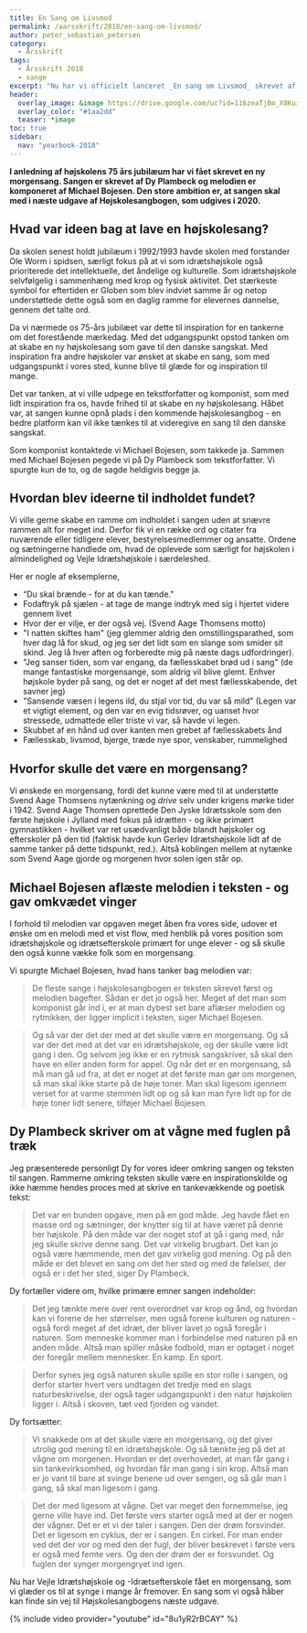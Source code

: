 ```yaml
---
title: En Sang om Livsmod
permalink: /aarsskrift/2018/en-sang-om-livsmod/
author: peter_sebastian_petersen
category:
  - Årsskrift
tags:
  - Årsskrift 2018
  - sange
excerpt: "Nu har vi officielt lanceret _En sang om Livsmod_ skrevet af Michael Bojesen og Dy Plambeck. Peter Sebastian Petersen fortæller historien bag sangen."
header:
  overlay_image: &image https://drive.google.com/uc?id=116zeaTjBm_X8KuiSozI1aCkkF56dxbxM
  overlay_color: "#1aa2dd"
  teaser: *image
toc: true
sidebar:
  nav: "yearbook-2018"
---
```


**I anledning af højskolens 75 års jubilæum har vi fået skrevet en ny morgensang. Sangen er skrevet af Dy Plambeck og melodien er komponeret af Michael Bojesen. Den store ambition er, at sangen skal med i næste udgave af Højskolesangbogen, som udgives i 2020.**

## Hvad var ideen bag at lave en højskolesang?

Da skolen senest holdt jubilæum i 1992/1993 havde skolen med forstander Ole Worm i spidsen, særligt fokus på at vi som idrætshøjskole også prioriterede det intellektuelle, det åndelige og kulturelle. Som idrætshøjskole selvfølgelig i sammenhæng med krop og fysisk aktivitet. Det stærkeste symbol for eftertiden er Globen som blev indviet samme år og netop understøttede dette også som en daglig ramme for elevernes dannelse, gennem det talte ord.
 
Da vi nærmede os 75-års jubilæet var dette til inspiration for en tankerne om det forestående mærkedag. Med det udgangspunkt opstod tanken om at skabe en ny højskolesang som gave til den danske sangskat. Med inspiration fra andre højskoler var ønsket at skabe en sang, som med udgangspunkt i vores sted, kunne blive til glæde for og inspiration til mange.
 
Det var tanken, at vi ville udpege en tekstforfatter og komponist, som med lidt inspiration fra os, havde frihed til at skabe en ny højskolesang. Håbet var, at sangen kunne opnå plads i den kommende højskolesangbog - en bedre platform kan vil ikke tænkes til at videregive en sang til den danske sangskat.
 
Som komponist kontaktede vi Michael Bojesen, som takkede ja. Sammen med Michael Bojesen pegede vi på Dy Plambeck som tekstforfatter. Vi spurgte kun de to, og de sagde heldigvis begge ja.
 
## Hvordan blev ideerne til indholdet fundet?

Vi ville gerne skabe en ramme om indholdet i sangen uden at snævre rammen alt for meget ind. Derfor fik vi en række ord og citater fra nuværende eller tidligere elever, bestyrelsesmedlemmer og ansatte. Ordene og sætningerne handlede om, hvad de oplevede som særligt for højskolen i almindelighed og Vejle Idrætshøjskole i særdeleshed.
 
Her er nogle af eksemplerne, 
 
- “Du skal brænde - for at du kan tænde."
- Fodaftryk på sjælen - at tage de mange indtryk med sig i hjertet videre gennem livet
- Hvor der er vilje, er der også vej. (Svend Aage Thomsens motto)
- "I natten skiftes ham" (jeg glemmer aldrig den omstillingsparathed, som hver dag lå for skud, og jeg ser det lidt som en slange som smider sit skind. Jeg lå hver aften og forberedte mig på næste dags udfordringer).
- "Jeg sanser tiden, som var engang, da fællesskabet brød ud i sang" (de mange fantastiske morgensange, som aldrig vil blive glemt. Enhver højskole byder på sang, og det er noget af det mest fællesskabende, det savner jeg)
- "Sansende væsen i legens ild, du stjal vor tid, du var så mild"
(Legen var et vigtigt element, og den var en evig tidsrøver, og uanset hvor stressede, udmattede eller triste vi var, så havde vi legen.
- Skubbet af en hånd ud over kanten men grebet af fællesskabets ånd
- Fællesskab, livsmod, bjerge, træde nye spor, venskaber, rummelighed
 
## Hvorfor skulle det være en morgensang?
 
Vi ønskede en morgensang, fordi det kunne være med til at understøtte Svend Aage Thomsens nytænkning og _drive_ selv under krigens mørke tider i 1942. Svend Aage Thomsen oprettede Den Jyske Idrætsskole som den første højskole i Jylland med fokus på idrætten - og ikke primært gymnastikken - hvilket var ret usædvanligt både blandt højskoler og efterskoler på den tid (faktisk havde kun Gerlev Idrætshøjskole lidt af de samme tanker på dette tidspunkt, red.).  Altså koblingen mellem at nytænke som Svend Aage gjorde og morgenen hvor solen igen står op.

## Michael Bojesen aflæste melodien i teksten - og gav omkvædet vinger

I forhold til melodien var opgaven meget åben fra vores side, udover et ønske om en melodi med et vist flow, med henblik på vores position som idrætshøjskole og idrætsefterskole primært for unge elever - og så skulle den også kunne vække folk som en morgensang.
 
Vi spurgte Michael Bojesen, hvad hans tanker bag melodien var:

> De fleste sange i højskolesangbogen er teksten skrevet først og melodien bagefter. Sådan er det jo også her. Meget af det man som komponist går ind i, er at man dybest set bare aflæser melodien og rytmikken, der ligger implicit i teksten, siger Michael Bojesen.

> Og så var der det der med at det skulle være en morgensang. Og så var der det med at det var en idrætshøjskole, og der skulle være lidt gang i den. Og selvom jeg ikke er en rytmisk sangskriver, så skal den have en eller anden form for appel. Og når det er en morgensang, så må man gå ud fra, at det er noget at det første man gør om morgenen, så man skal ikke starte på de høje toner. Man skal ligesom igennem verset for at varme stemmen lidt op og så kan man fyre lidt op for de høje toner lidt senere, tilføjer Michael Bojesen.
 
## Dy Plambeck skriver om at vågne med fuglen på træk
 
Jeg præsenterede personligt Dy for vores ideer omkring sangen og teksten til sangen. Rammerne omkring teksten skulle være en inspirationskilde og ikke hæmme hendes proces med at skrive en tankevækkende og poetisk tekst:

> Det var en bunden opgave, men på en god måde. Jeg havde fået en masse ord og sætninger, der knytter sig til at have været på denne her højskole. På den måde var der noget stof at gå i gang med, når jeg skulle skrive denne sang. Det var virkelig brugbart. Det kan jo også være hæmmende, men det gav virkelig god mening. Og på den måde er det blevet en sang om det her sted og med de følelser, der også er i det her sted, siger Dy Plambeck.

Dy fortæller videre om, hvilke primære emner sangen indeholder:

> Det jeg tænkte mere over rent overordnet var krop og ånd, og hvordan kan vi forene de her størrelser, men også forene kulturen og naturen - også fordi meget af det idræt, der bliver lavet jo også foregår i naturen. Som menneske kommer man i forbindelse med naturen på en anden måde. Altså man spiller måske fodbold, man er optaget i noget der foregår mellem mennesker. En kamp. En sport.

> Derfor synes jeg også naturen skulle spille en stor rolle i sangen, og derfor starter hvert vers undtagen det tredje med en slags naturbeskrivelse, der også tager udgangspunkt i den natur højskolen ligger i. Altså i skoven, tæt ved fjorden og vandet.

Dy fortsætter:

> Vi snakkede om at det skulle være en morgensang, og det giver utrolig god mening til en idrætshøjskole. Og så tænkte jeg på det at vågne om morgenen. Hvordan er det overhovedet, at man får gang i sin tankevirksomhed, og hvordan får man gang i sin krop. Altså man er jo vant til bare at svinge benene ud over sengen, og så går man i gang, så skal man ligesom i gang.

> Det der med ligesom at vågne. Det var meget den fornemmelse, jeg gerne ville have ind. Det første vers starter også med at der er nogen der vågner. Det er et vi der taler i sangen. Den der drøm forsvinder. Det er ligesom en cyklus, der er i sangen. En cirkel. For man ender ved det der vor  og med den der fugl, der bliver beskrevet i første vers er også med femte vers. Og den der drøm der er forsvundet. Og fuglen der synger morgengryet ind igen.
 
Nu har Vejle Idrætshøjskole og -Idrætsefterskole fået en morgensang, som vi glæder os til at synge i mange år fremover. En sang som vi også håber kan finde sin vej til Højskolesangbogens næste udgave.

{% include video provider="youtube" id="8u1yR2rBCAY" %}
